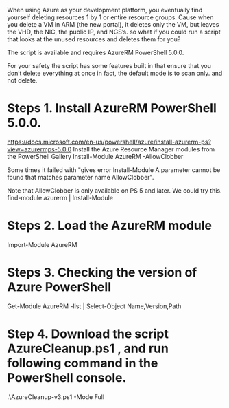 When using Azure as your development platform, you eventually find yourself deleting resources 1 by 1 or entire resource groups.
Cause when you delete a VM in ARM (the new portal), it deletes only the VM, but leaves the VHD, the NIC, the public IP, and NGS’s.
so what if you could run a script that looks at the unused resources and deletes them for you?

The script is available and requires AzureRM PowerShell 5.0.0.


For your safety the script has some features built in that ensure that you don’t delete everything at once in fact, the default mode is to scan only. and not delete.



# Steps 1. Install AzureRM PowerShell 5.0.0.
https://docs.microsoft.com/en-us/powershell/azure/install-azurerm-ps?view=azurermps-5.0.0
Install the Azure Resource Manager modules from the PowerShell Gallery
Install-Module AzureRM -AllowClobber

Some times it failed with  "gives error Install-Module A parameter cannot be found that matches parameter name AllowClobber".

Note that AllowClobber is only available on PS 5  and later.
We could try this.
find-module azurerm | Install-Module

# Steps 2. Load the AzureRM module

Import-Module AzureRM

# Steps 3. Checking the version of Azure PowerShell
Get-Module AzureRM -list | Select-Object Name,Version,Path


# Step 4. Download the script AzureCleanup.ps1 , and run following command in the PowerShell console.
.\AzureCleanup-v3.ps1 -Mode Full

